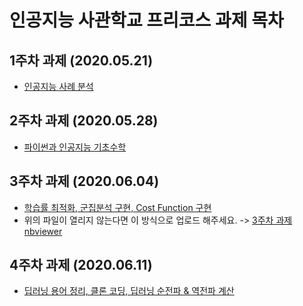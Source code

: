 # 인공지능 사관학교 프리코스 과제 목차

## 1주차 과제 (2020.05.21)
  * [인공지능 사례 분석](https://github.com/dshong207/-/blob/master/1%EC%A3%BC%EC%B0%A8_%EA%B3%BC%EC%A0%9C.ipynb)

## 2주차 과제 (2020.05.28)
  * [파이썬과 인공지능 기초수학](https://nbviewer.jupyter.org/github/dshong207/-/blob/master/2%E1%84%8C%E1%85%AE%E1%84%8E%E1%85%A1%E1%84%80%E1%85%AA%E1%84%8C%E1%85%A6.ipynb)

## 3주차 과제 (2020.06.04)
  * [학습률 최적화, 군집분석 구현, Cost Function 구현](https://github.com/dshong207/-/blob/master/3%EC%A3%BC%EC%B0%A8%EA%B3%BC%EC%A0%9C.ipynb)
  * 위의 파일이 열리지 않는다면 이 방식으로 업로드 해주세요. -> [3주차 과제 nbviewer]()

## 4주차 과제 (2020.06.11)
  * [딥러닝 용어 정리, 클론 코딩, 딥러닝 순전파 & 역전파 계산](https://github.com/dshong207/-/blob/master/4%EC%A3%BC%EC%B0%A8%EA%B3%BC%EC%A0%9C.ipynb)
